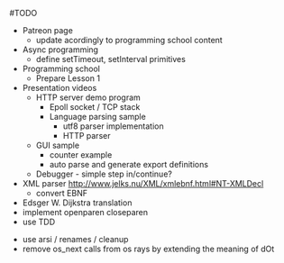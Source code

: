 #TODO
- Patreon page 
  - update acordingly to programming school content
- Async programming
  - define setTimeout, setInterval primitives
- Programming school
  - Prepare Lesson 1
- Presentation videos
  - HTTP server demo program
    - Epoll socket / TCP stack
    - Language parsing sample
      + utf8 parser implementation
      - HTTP parser
  - GUI sample
    - counter example
    - auto parse and generate export definitions
  - Debugger - simple step in/continue?
- XML parser http://www.jelks.nu/XML/xmlebnf.html#NT-XMLDecl
  - convert EBNF
- Edsger W. Dijkstra translation
- implement openparen closeparen  
- use TDD
+ use arsi / renames / cleanup
+ remove os_next calls from os rays by extending the meaning of dOt
